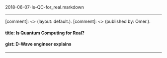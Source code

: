 2018-06-07-Is-QC-for_real.markdown

---
[comment]: <> (layout: default.). 
[comment]: <> (published by: Omer.).   
#### title: Is Quantum Computing for Real?
#### gist: D-Wave engineer explains 
---